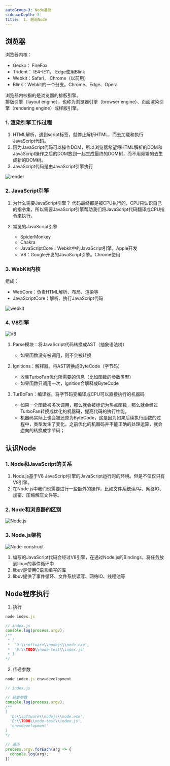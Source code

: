 ```yaml
---
autoGroup-3: Node基础
sidebarDepth: 3
title:  1. 邂逅Node
---
```


## 浏览器
浏览器内核：
- Gecko： FireFox
- Trident： IE4-IE11， Edge使用Blink
- Webkit：Safari， Chrome（以前用）
- Blink：Webkit的一个分支。Chrome、Edge、Opera

浏览器内核指的是浏览器的排版引擎。   
排版引擎（layout engine），也称为浏览器引擎（browser engine）、页面渲染引擎（rendering engine）或样版引擎。

### 1. 渲染引擎工作过程
1. HTML解析，遇到script标签，就停止解析HTML，而去加载和执行JavaScript代码。
2. 因为JavaScript代码可以操作DOM，所以浏览器希望将HTML解析的DOM和JavaScript操作之后的DOM放到一起生成最终的DOM树，而不用频繁的去生成新的DOM树。
3. JavaScript代码是由JavaScript引擎执行

<img :src="$withBase('/basicComputer/Network/render.png')" alt="render"> 

### 2. JavaScript引擎
1. 为什么需要JavaScript引擎？
代码最终都是被CPU执行的，CPU只认识自己的指令集，所以需要JavaScript引擎帮助我们将JavaScript代码翻译成CPU指令来执行。

2. 常见的JavaScript引擎
   - SpiderMonkey
   - Chakra
   - JavaScriptCore：Webkit中的JavaScript引擎，Apple开发
   - V8：Google开发的JavaScript引擎。Chrome使用

### 3. WebKit内核
组成：
- WebCore：负责HTML解析、布局、渲染等
- JavaScriptCore：解析、执行JavaScript代码

<img :src="$withBase('/operationEnv/Node/webkit.png')" alt="webkit"> 

### 4. V8引擎
<img :src="$withBase('/operationEnv/Node/V8.png')" alt="V8"> 

1. Parse模块：将JavaScript代码转换成AST（抽象语法树）
   - 如果函数没有被调用，则不会被转换

2. Ignitions：解释器。将AST转换成ByteCode（字节码）
   - 收集TurboFan优化所需要的信息（比如函数的参数类型）
   - 如果函数只调用一次，Ignition会解释成ByteCode

3. TurBoFan：编译器。将字节码变编译成CPU可以直接执行的机器码
   - 如果一个函数被多次调用，那么就会被标记为热点函数，那么就会经过TurboFan转换成优化的机器码，提高代码的执行性能。
   - 机器码实际上也会被还原为ByteCode，这是因为如果后续执行函数的过程中，类型发生了变化，之前优化的机器码并不能正确的处理运算，就会逆向的转换成字节码；


## 认识Node
### 1. Node和JavaScript的关系
1. Node.js基于V8 JavaScript引擎的JavaScript运行时的环境。但是不仅仅只有V8引擎。
2. 在Node.js中我们也需要进行一些额外的操作，比如文件系统读/写、网络IO、加密、压缩解压文件等。

### 2. Node和浏览器的区别
<img :src="$withBase('/operationEnv/Node/Node.js.png')" alt="Node.js"> 

### 3. Node.js架构
<img :src="$withBase('/operationEnv/Node/Node-construct.png')" alt="Node-construct"> 

1. 编写的JavaScript代码会经过V8引擎，在通过Node.js的Bindings，将任务放到libuv的事件循环中
2. libuv是使用C语言编写的库
3. libuv提供了事件循环、文件系统读写、网络IO、线程池等


## Node程序执行
1. 执行
```js
node index.js

// index.js
console.log(process.argv); 
/**
 * [ 
 *  'D:\\software\\nodejs\\node.exe', 
 *  'E:\\TODO\\node-test\\index.js' 
 * ]
*/
```
2. 传递参数
```js
node index.js env=development

// index.js

// 获取参数
console.log(process.argv); 
/**
[
  'D:\\software\\nodejs\\node.exe',
  'E:\\TODO\\node-test\\index.js',
  'env=development'
]
*/

// 遍历
process.argv.forEach(arg => {
  console.log(arg);
})

```
